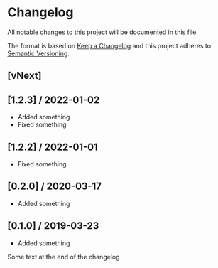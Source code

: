 # Changelog
All notable changes to this project will be documented in this file.

The format is based on [Keep a Changelog](http://keepachangelog.com/en/1.0.0/)
and this project adheres to [Semantic Versioning](http://semver.org/spec/v2.0.0.html).

## [vNext]

## [1.2.3] / 2022-01-02
- Added something
- Fixed something

## [1.2.2] / 2022-01-01
- Fixed something

## [0.2.0] / 2020-03-17
- Added something

## [0.1.0] / 2019-03-23
- Added something

Some text at the end of the changelog